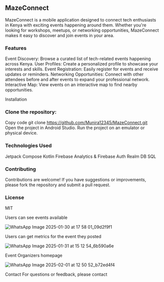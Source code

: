 
## MazeConnect
MazeConnect is a mobile application designed to connect tech enthusiasts in Kenya with exciting events happening around them. Whether you're looking for workshops, meetups, or networking opportunities, MazeConnect makes it easy to discover and join events in your area.

### Features
Event Discovery: Browse a curated list of tech-related events happening across Kenya.
User Profiles: Create a personalized profile to showcase your interests and skills.
Event Registration: Easily register for events and receive updates or reminders.
Networking Opportunities: Connect with other attendees before and after events to expand your professional network.
Interactive Map: View events on an interactive map to find nearby opportunities.

Installation
### Clone the repository:

Copy code
git clone https://github.com/Munira12345/MazeConnect.git
Open the project in Android Studio.
Run the project on an emulator or physical device.

### Technologies Used
Jetpack Compose
Kotlin
Firebase Analytics & Firebase Auth
Realm DB 
SQL 

### Contributing
Contributions are welcome! If you have suggestions or improvements, please fork the repository and submit a pull request.

### License
MIT

Users can see events available 

![WhatsApp Image 2025-01-30 at 17 58 01_09d2f9f1](https://github.com/user-attachments/assets/6d61520d-797c-4f7c-9788-3d2ec7190faf)

Users can get metrics for the event they posted

![WhatsApp Image 2025-01-31 at 15 12 54_6b590a6e](https://github.com/user-attachments/assets/c9b47930-4581-4d3e-8289-076ee649f710)


Event Organizers homepage  

![WhatsApp Image 2025-02-01 at 12 50 52_b72ed4f4](https://github.com/user-attachments/assets/6fc75d07-64b9-4c6e-bb23-7240f59e52e9)








Contact
For questions or feedback, please contact
